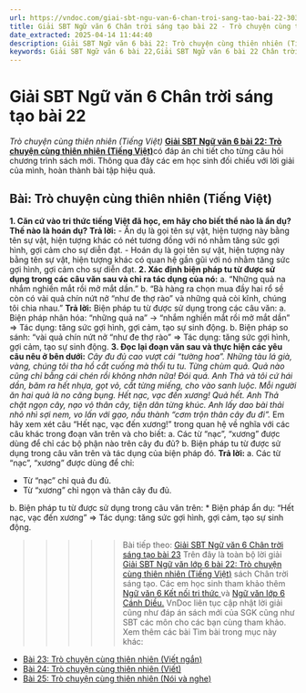 ```yaml
---
url: https://vndoc.com/giai-sbt-ngu-van-6-chan-troi-sang-tao-bai-22-303848
title: Giải SBT Ngữ văn 6 Chân trời sáng tạo bài 22 - Trò chuyện cùng thiên nhiên (Tiếng Việt) - VnDoc.com
date_extracted: 2025-04-14 11:44:40
description: Giải SBT Ngữ văn 6 bài 22: Trò chuyện cùng thiên nhiên (Tiếng Việt) sách Chân trời sáng tạo với cuộc sống có đáp án chi tiết cho các bạn cùng tham khảo.
keywords: Giải SBT Ngữ văn 6 bài 22,Giải SBT Ngữ văn 6 bài 22 Chân trời sáng tạo,Giải sách bài tập Ngữ văn CTST lớp 6,Ngữ văn lớp 6 Chân trời sáng tạo,giải bài tập ngữ văn lớp 6,bài Trò chuyện cùng thiên nhiên (Tiếng Việt)
---
```


# Giải SBT Ngữ văn 6 Chân trời sáng tạo bài 22
 _Trò chuyện cùng thiên nhiên \(Tiếng Việt\)_
[**Giải SBT Ngữ văn 6 bài 22: Trò chuyện cùng thiên nhiên \(Tiếng Việt\)**](<https://vndoc.com/giai-sbt-ngu-van-6-chan-troi-sang-tao-bai-22-303848>)có đáp án chi tiết cho từng câu hỏi chương trình sách mới. Thông qua đây các em học sinh đối chiếu với lời giải của mình, hoàn thành bài tập hiệu quả.
## Bài: Trò chuyện cùng thiên nhiên \(Tiếng Việt\)
**1\. Căn cứ vào tri thức tiếng Việt đã học, em hãy cho biết thể nào là ẩn dụ? Thế nào là hoán dụ?**
**Trả lời:**
\- Ẩn dụ là gọi tên sự vật, hiện tượng này bằng tên sự vật, hiện tượng khác có nét tương đồng với nó nhằm tăng sức gợi hình, gợi cảm cho sự diễn đạt.
\- Hoán dụ là gọi tên sự vật, hiện tượng này bằng tên sự vật, hiện tượng khác có quan hệ gần gũi với nó nhằm tăng sức gợi hình, gợi cảm cho sự diễn đạt.
**2\. Xác định biện pháp tu từ được sử dụng trong các câu văn sau và chỉ ra tác dụng của nó:**
a. “Những quả na nhắm nghiền mắt rồi mở mắt dần.”
b. “Bà hàng ra chọn mua đầy hai rổ sề còn có vài quả chín nứt nở “như đe thợ rào” và những quả còi kĩnh, chúng tôi chia nhau.”
**Trả lời:**
Biện pháp tu từ được sử dụng trong các câu văn:
a. Biện pháp nhân hóa: “những quả na” -> “nhắm nghiền mắt rồi mở mắt dần”
=> Tác dụng: tăng sức gợi hình, gợi cảm, tạo sự sinh động.
b. Biện pháp so sánh: “vài quả chín nứt nở “như đe thợ rào”
=> Tác dụng: tăng sức gợi hình, gợi cảm, tạo sự sinh động.
**3\. Đọc lại đoạn văn sau và thực hiện các yêu câu nêu ở bên dưới:**
_Cây đu đủ cao vượt cái “tường hoa”. Những tàu lá già, vàng, chúng tôi tha hồ cắt cuống mà thổi tu tu. Từng chùm quả. Quả nào cũng chỉ bằng cái chén rồi không nhớn nữa\! Đói quá. Anh Thả và tôi cứ hái dần, băm ra hết nhựa, gọt vỏ, cắt từng miếng, cho vào sanh luộc. Mỗi người ăn hai quả là no căng bụng. Hết nạc, vạc đến xương\! Quả hết. Anh Thả chặt ngọn cây, nạo vỏ thân cây, tiện dân từng khúc. Anh lấy dao bài thải nhỏ nhì sợi nem, vo lấn với gạo, nấu thành “cơm trộn thân cây đu đi”._
Em hãy xem xét câu “Hết nạc, vạc đến xương\!” trong quan hệ về nghĩa với các câu khác trong đoạn văn trên và cho biết:
a. Các từ “nạc”, “xương” được dùng để chỉ các bộ phận nào trên cây đu đủ?
b. Biện pháp tu từ được sử dụng trong câu văn trên và tác dụng của biện pháp đó.
**Trả lời:**
a. Các từ “nạc”, “xương” được dùng để chỉ:
  * Từ “nạc” chỉ quả đu đủ.
  * Từ “xương” chỉ ngọn và thân cây đu đủ.

b. Biện pháp tu từ được sử dụng trong câu văn trên:
\* Biện pháp ẩn dụ: “Hết nạc, vạc đến xương”
=> Tác dụng: tăng sức gợi hình, gợi cảm, tạo sự sinh động.
>>>>> Bài tiếp theo: [Giải SBT Ngữ văn 6 Chân trời sáng tạo bài 23](<https://vndoc.com/giai-sbt-ngu-van-6-chan-troi-sang-tao-bai-23-303854>)
Trên đây là toàn bộ lời giải [Giải SBT Ngữ văn lớp 6 bài 22: Trò chuyện cùng thiên nhiên \(Tiếng Việt\)](<https://vndoc.com/giai-sbt-ngu-van-6-chan-troi-sang-tao-bai-22-303848>) sách Chân trời sáng tạo. Các em học sinh tham khảo thêm [Ngữ văn 6 Kết nối tri thức ](<https://vndoc.com/mon-ngu-van-lop6>)và [Ngữ văn lớp 6 Cánh Diều.](<https://vndoc.com/ngu-van-6-sach-canh-dieu>) VnDoc liên tục cập nhật lời giải cũng như đáp án sách mới của SGK cũng như SBT các môn cho các bạn cùng tham khảo.
Xem thêm các bài Tìm bài trong mục này khác:
  * [Bài 23: Trò chuyện cùng thiên nhiên \(Viết ngắn\)](</giai-sbt-ngu-van-6-chan-troi-sang-tao-bai-23-303854>)
  * [Bài 24: Trò chuyện cùng thiên nhiên \(Viết\)](</giai-sbt-ngu-van-6-chan-troi-sang-tao-bai-24-303859>)
  * [Bài 25: Trò chuyện cùng thiên nhiên \(Nói và nghe\)](</giai-sbt-ngu-van-6-chan-troi-sang-tao-bai-25-303862>)

